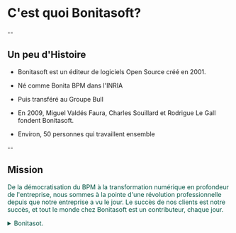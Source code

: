 # C'est quoi Bonitasoft?

--

## Un peu d'Histoire

* Bonitasoft est un éditeur de logiciels Open Source créé en 2001. <!-- .element: class="fragment fade-up" -->

* Né comme Bonita BPM dans l'INRIA <!-- .element: class="fragment fade-up" -->

* Puis transféré au Groupe Bull <!-- .element: class="fragment fade-up" -->

* En 2009, Miguel Valdés Faura, Charles Souillard et Rodrigue Le Gall fondent Bonitasoft. <!-- .element: class="fragment fade-up" -->

* Environ, 50 personnes qui travaillent ensemble <!-- .element: class="fragment fade-up" -->

--

## Mission
<p style="color:#035444;">De la démocratisation du BPM à la transformation numérique en profondeur de l'entreprise, nous sommes à la pointe d'une révolution professionnelle depuis que notre entreprise a vu le jour.
Le succès de nos clients est notre succès, et tout le monde chez Bonitasoft est un contributeur, chaque jour.</p>

<details style="color:#035444;">
  <summary>Bonitasot.</summary>
  <p>https://fr.bonitasoft.com/a-propos-bonitasoft</p>
</details>

<!-- .slide: data-background-image="assets/img/bonita_bg.jpg" -->
